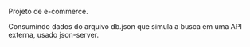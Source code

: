 Projeto de e-commerce.

Consumindo dados do arquivo db.json que simula a busca em uma API externa, usado json-server.